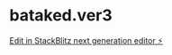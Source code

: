 # bataked.ver3

[Edit in StackBlitz next generation editor ⚡️](https://stackblitz.com/~/github.com/yukiNukii/bataked.ver3)